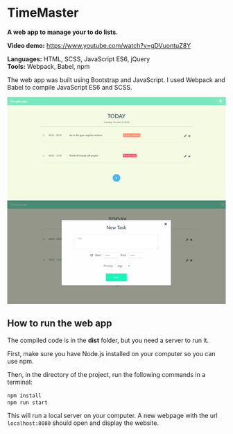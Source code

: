 # TimeMaster
**A web app to manage your to do lists.**

**Video demo:** https://www.youtube.com/watch?v=gDVuontuZ8Y

**Languages:** HTML, SCSS, JavaScript ES6, jQuery <br />
**Tools:** Webpack, Babel, npm

The web app was built using Bootstrap and JavaScript.
I used Webpack and Babel to compile JavaScript ES6 and SCSS.

![Alt text](https://github.com/ztsorojev/TimeMaster/blob/master/src/img/Home.PNG)
![Alt text](https://github.com/ztsorojev/TimeMaster/blob/master/src/img/New_task.PNG)



## How to run the web app

The compiled code is in the **dist** folder, but you need a server to run it.

First, make sure you have Node.js installed on your computer so you can use npm.

Then, in the directory of the project, run the following commands in a terminal:
```
npm install
npm run start
```

This will run a local server on your computer.
A new webpage with the url `localhost:8080` should open and display the website.
